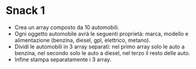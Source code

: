 # Snack 1

- Crea un array composto da 10 automobili.
- Ogni oggetto automobile avrà le seguenti proprietà: marca, modello e alimentazione (benzina, diesel, gpl, elettrico, metano).
- Dividi le automobili in 3 array separati: nel primo array solo le auto a benzina, nel secondo solo le auto a diesel, nel terzo il resto delle auto.
- Infine stampa separatamente i 3 array.